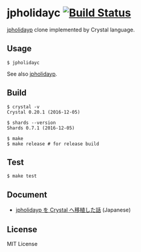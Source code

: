 # jpholidayc [![Build Status](https://travis-ci.org/pine/jpholidayc.svg?branch=master)](https://travis-ci.org/pine/jpholidayc)

[jpholidayp](https://github.com/emasaka/jpholidayp) clone implemented by Crystal language.

## Usage

```
$ jpholidayc
```

See also [jpholidayp](https://github.com/emasaka/jpholidayp).

## Build

```
$ crystal -v
Crystal 0.20.1 (2016-12-05)

$ shards --version
Shards 0.7.1 (2016-12-05)

$ make
$ make release # for release build
```

## Test

```
$ make test
```

## Document
- [jpholidayp を Crystal へ移植した話](http://qiita.com/pine613/items/d46b16b1300300a3d488) (Japanese)

## License
MIT License
